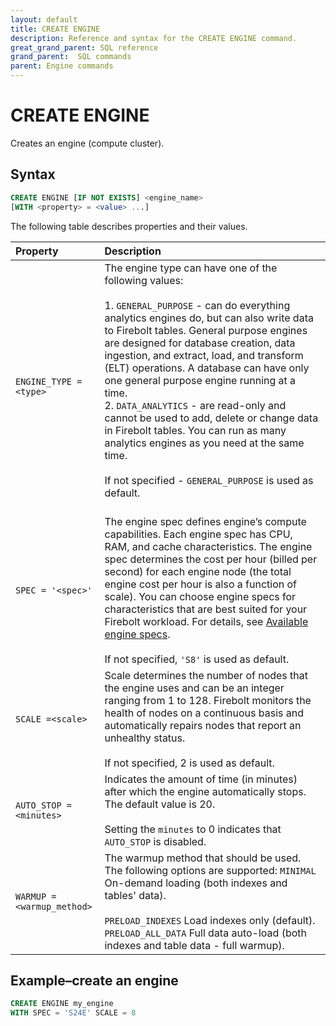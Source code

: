```yaml
---
layout: default
title: CREATE ENGINE
description: Reference and syntax for the CREATE ENGINE command.
great_grand_parent: SQL reference
grand_parent:  SQL commands
parent: Engine commands
---
```


# CREATE ENGINE
Creates an engine (compute cluster).

## Syntax

```sql
CREATE ENGINE [IF NOT EXISTS] <engine_name>
[WITH <property> = <value> ...]
```
The following table describes properties and their values.

| Property                                                             | Description                                                                                                                                                                                                                                                                                                                                          |
| :-------------------------------------------------------------------- | :---------------------------------------------------------------------------------------------------------------------------------------------------------------------------------------------------------------------------------------------------------------------------------------------------------------------------------------------------- |
| `ENGINE_TYPE = <type>`                                               | The engine type can have one of the following values: <br><br>1. `GENERAL_PURPOSE` - can do everything analytics engines do, but can also write data to Firebolt tables. General purpose engines are designed for database creation, data ingestion, and extract, load, and transform (ELT) operations. A database can have only one general purpose engine running at a time.<br> 2.  `DATA_ANALYTICS` - are read-only and cannot be used to add, delete or change data in Firebolt tables. You can run as many analytics engines as you need at the same time.<br><br> If not specified - `GENERAL_PURPOSE` is used as default.<br><br> |
| `SPEC = '<spec>'`                                                    | The engine spec defines engine’s compute capabilities. Each engine spec has CPU, RAM, and cache characteristics. The engine spec determines the cost per hour \(billed per second\) for each engine node (the total engine cost per hour is also a function of scale). You can choose engine specs for characteristics that are best suited for your Firebolt workload. For details, see [Available engine specs](../../general-reference/available-engine-specs.md).<br><br>If not specified, `'S8'` is used as default. |
| `SCALE =<scale>`          | Scale determines the number of nodes that the engine uses and can be an integer ranging from 1 to 128. Firebolt monitors the health of nodes on a continuous basis and automatically repairs nodes that report an unhealthy status.<br><br> If not specified, 2 is used as default.|
| `AUTO_STOP = <minutes>`                                              | Indicates the amount of time (in minutes) after which the engine automatically stops. The default value is 20.<br><br>Setting the `minutes` to 0 indicates that `AUTO_STOP` is disabled. |
| `WARMUP =`<br>`<warmup_method>` | The warmup method that should be used. The following options are supported: `MINIMAL` On-demand loading (both indexes and tables' data).<br><br>`PRELOAD_INDEXES` Load indexes only (default). `PRELOAD_ALL_DATA` Full data auto-load (both indexes and table data - full warmup). |

## Example&ndash;create an engine

```sql
CREATE ENGINE my_engine
WITH SPEC = 'S24E' SCALE = 8
```
